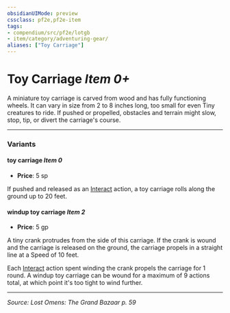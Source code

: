 ```yaml
---
obsidianUIMode: preview
cssclass: pf2e,pf2e-item
tags:
- compendium/src/pf2e/lotgb
- item/category/adventuring-gear/
aliases: ["Toy Carriage"]
---
```

# Toy Carriage *Item 0+*  


A miniature toy carriage is carved from wood and has fully functioning wheels. It can vary in size from 2 to 8 inches long, too small for even Tiny creatures to ride. If pushed or propelled, obstacles and terrain might slow, stop, tip, or divert the carriage's course.

---

### Variants

#### toy carriage *Item 0*

- **Price**: 5 sp

If pushed and released as an [Interact](interact.md) action, a toy carriage rolls along the ground up to 20 feet.

#### windup toy carriage *Item 2*

- **Price**: 5 gp

A tiny crank protrudes from the side of this carriage. If the crank is wound and the carriage is released on the ground, the carriage propels in a straight line at a Speed of 10 feet.

Each [Interact](interact.md) action spent winding the crank propels the carriage for 1 round. A windup toy carriage can be wound for a maximum of 9 actions total, at which point it's too tight to wind further.

---
*Source: Lost Omens: The Grand Bazaar p. 59*
